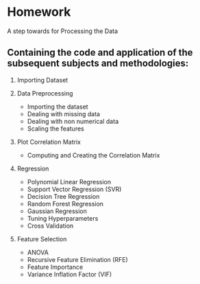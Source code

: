 # Homework
A step towards for Processing the Data
## Containing the code and application of the subsequent subjects and methodologies:

1. Importing Dataset
   
2. Data Preprocessing
      - Importing the dataset
      - Dealing with missing data
      - Dealing with non numerical data
      - Scaling the features
        
3. Plot Correlation Matrix
   
      - Computing and Creating the Correlation Matrix
4. Regression
   
      - Polynomial Linear Regression
      - Support Vector Regression (SVR)
      - Decision Tree Regression
      - Random Forest Regression
      - Gaussian Regression
      - Tuning Hyperparameters
      - Cross Validation
        
5. Feature Selection
      - ANOVA
      - Recursive Feature Elimination (RFE)
      - Feature Importance
      - Variance Inflation Factor (VIF)
 

